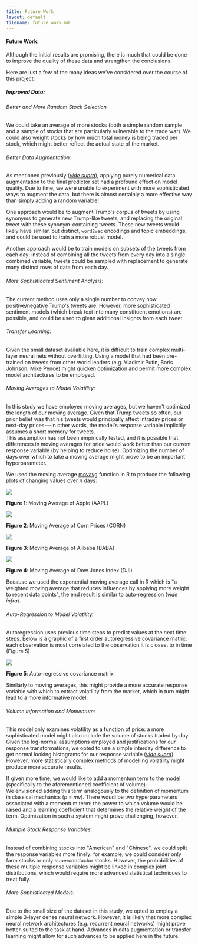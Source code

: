 ```yaml
---
title: Future Work 
layout: default
filename: future_work.md
--- 
```


#### Future Work:

Although the initial results are promising, there is much that could be done to improve the quality of these data and strengthen the conclusions. 

Here are just a few of the many ideas we've considered over the course of this project:

##### Improved Data: 

###### Better and More Random Stock Selection

We could take an average of more stocks (both a simple random sample and a sample of stocks that are particularly vulnerable to the trade war). 
We could also weight stocks by how much total money is being traded per stock, which might better reflect the actual state of the market.

###### Better Data Augmentation:

As mentioned previously ([*vide supra*](models.md)), applying purely numerical data augmentation to the final predictor set had a profound effect on model quality. 
Due to time, we were unable to experiment with more sophisticated ways to augment the data, but there is almost certainly a more effective way than simply adding a random variable!

One approach would be to augment Trump's corpus of tweets by using synonyms to generate new Trump-like tweets, and replacing the original tweet with these synonym-containing tweets.
These new tweets would likely have similar, but distinct, `word2vec` encodings and topic embeddings, and could be used to train a more robust model. 

Another approach would be to train models on subsets of the tweets from each day: instead of combining all the tweets from every day into a single combined variable, 
tweets could be sampled with replacement to generate many distinct rows of data from each day. 

###### More Sophisticated Sentiment Analysis:

The current method uses only a single number to convey how positive/negative Trump's tweets are. However, more sophisticated sentiment models 
(which break text into many constituent emotions) are possible, and could be used to glean additional insights from each tweet. 

###### Transfer Learning: 

Given the small dataset available here, it is difficult to train complex multi-layer neural nets without overfitting. 
Using a model that had been pre-trained on tweets from other world leaders (e.g. Vladimir Putin, Boris Johnson, Mike Pence) 
might quicken optimization and permit more complex model architectures to be employed. 

###### Moving Averages to Model Volatility:

 In this study we have employed moving averages, but we haven't optimized the length of our moving average. 
 Given that Trump tweets so often, our prior belief was that his tweets would principally affect intraday prices or next-day prices---in
 other words, the model's response variable implicitly assumes a short memory for tweets.  
 This assumption has not been empirically tested, and it is possible that differences in moving averages for price would work better than our current response variable (by helping to reduce noise). 
 Optimizing the number of days over which to take a moving average might prove to be an important hyperparameter. 
 
 We used the moving average [movavg](https://www.rdocumentation.org/packages/pracma/versions/1.9.9/topics/movavg) function in R to produce the following plots of changing values over *n* days:
 
![](stocks/moving_avg_plots/AAPL_movavg.png)

**Figure 1**: Moving Average of Apple (AAPL)

![](stocks/moving_avg_plots/CORN_movavg.png)
 
**Figure 2**: Moving Average of Corn Prices (CORN)

![](stocks/moving_avg_plots/BABA_movavg.png)

**Figure 3**: Moving Average of Alibaba (BABA)
  
![](stocks/moving_avg_plots/DJI_movavg.png)

**Figure 4**: Moving Average of Dow Jones Index (DJI)
 
Because we used the exponential moving average call in R which is 
"a weighted moving average that reduces influences by applying more weight to recent data points",
the end result is similar to auto-regression (*vide infra*).
 
###### Auto-Regression to Model Volatility:
Autoregression uses previous time steps to predict values at the next time steps.
Below is a [graphic](https://www.youtube.com/watch?v=0kaxO0r7PYs) of a first order autoregressive covariance matrix: each observation is most correlated to the observation it is closest to in time
(Figure 5).

![](stocks/auto-regressive.png)

**Figure 5**: Auto-regressive covariance matrix

Similarly to moving averages, this might provide a more accurate response variable with which to extract volatility from the market, which in turn might lead to a more informative model.

###### Volume information and Momentum:
This model only examines volatility as a function of price: a more sophisticated model might also include the volume of stocks traded by day.
Given the log-normal assumptions employed and justifications for our response transformations, we opted to use a simple interday difference to get normal looking histograms for our response variable
([*vide supra*](data.md)).
However, more statistically complex methods of modelling volatility might produce more accurate results.
 
If given more time, we would like to add a momentum term to the model (specifically to the aforementioned coefficient of volume).  
We envisioned adding this term analogously to the definition of momentum in classical mechanics (*p* = *mv*). 
There woudl be two hyperparameters associated with a momentum term: 
the power to which volume would be raised and a learning coefficient that determines the relative weight of the term. 
Optimization in such a system might prove challenging, however. 

###### Multiple Stock Response Variables:
Instead of combining stocks into "American" and "Chinese", we could split the response variables more finely: for example, we could consider only farm stocks or only superconductor stocks.
However, the probabilities of these multiple response variables might be linked in complex joint distributions, which would require more advanced statistical techniques to treat fully. 

###### More Sophisticated Models:

Due to the small size of the dataset in this study, we opted to employ a simple 3-layer dense neural network. 
However, it is likely that more complex neural network architectures (e.g. recurrent neural networks) might prove better-suited to the task at hand. 
Advances in data augmentation or transfer learning might allow for such advances to be applied here in the future.
